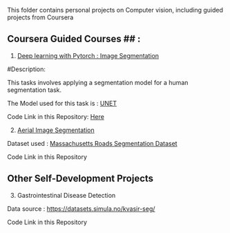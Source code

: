 This folder contains personal projects on Computer vision, including guided projects from Coursera

## Coursera Guided Courses ## : 

1. [Deep learning with Pytorch : Image Segmentation](https://www.coursera.org/projects/deep-learning-with-pytorch-image-segmentation)

#Description:

This tasks involves applying a segmentation model for a human segmentation task.

The Model used for this task is : [UNET](https://arxiv.org/pdf/1505.04597.pdf)

Code Link in this Repository: [Here](https://github.com/Aminah92/Computer-Vision-Projects/blob/main/Other-CV-Projects/Guided_Coursera_Project_Deep_Learning_with_PyTorch_ImageSegmentation_with_U_net.ipynb)


2. [Aerial Image Segmentation](https://www.coursera.org/projects/aerial-image-segmentation-with-pytorch)

Dataset used : [Massachusetts Roads Segmentation Dataset](https://www.cs.toronto.edu/~vmnih/data/)

Code Link in this Repository 

## Other Self-Development Projects ##

3. Gastrointestinal Disease Detection

Data source : https://datasets.simula.no/kvasir-seg/

Code Link in this Repository


